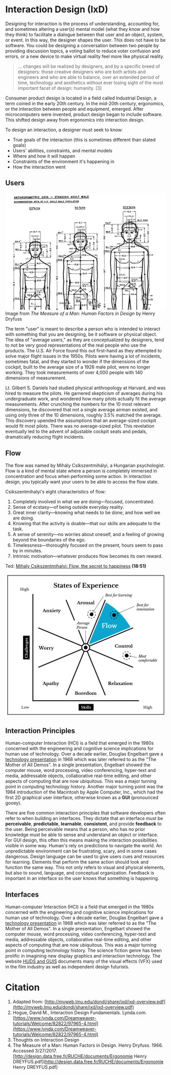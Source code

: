 # Interaction Design \(IxD\)

Designing for interaction is the process of understanding, accounting for, and sometimes altering a user\(s\) mental model \(what they know and how they think\) to facilitate a dialogue between that user and an object, system, or event. In this way, the designer shapes the user. This does not have to be software. You could be designing a conversation between two people by providing discussion topics, a voting ballot to reduce voter confusion and errors, or a new device to make virtual reality feel more like physical reality.

> ... changes will be realized by designers, and by a specific breed of designers: those creative designers who are both artists and engineers and who are able to balance, over an extended period of time, technology and aesthetics without ever losing sight of the most important facet of design: humanity. \[3\]

Consumer product design is located in a field called Industrial Design, a term coined in the early 20th century. In the mid-20th century, ergonomics, or the interaction between people and equipment, emerged. After microcomputers were invented, product design began to include software. This shifted design away from ergonomics into interaction design.

To design an interaction, a designer must seek to know:

* True goals of the interaction \(this is sometimes different than stated goals\)
* Users' abilities, constraints, and mental models
* Where and how it will happen
* Constraints of the environment it's happening in
* How the interaction went

## Users

![Image from The Measure of a Man: Human Factors in Design by Henry Dryfuss](/assets/avg-man-dreyfuss.png)Image from _The Measure of a Man: Human Factors in Design_ by Henry Dryfuss

The term "user" is meant to describe a person who is intended to interact with something that you are designing, be it software or physical object. The idea of "average users," as they are conceptualized by designers, tend to not be very good representations of the real people who use the products. The U.S. Air Force found this out first-hand as they attempted to solve major flight issues in the 1950s. Pilots were having a lot of incidents, sometimes fatal, and they started to wonder if the dimensions of the cockpit, built to the average size of a 1926 male pilot, were no longer working. They took measurements of over 4,000 people with 140 dimensions of measurement.

Lt. Gilbert S. Daniels had studied physical anthropology at Harvard, and was hired to measure the pilots. He garnered skepticism of averages during his undergraduate work, and wondered how many pilots actually fit the average measurements. After crunching the numbers for the 10 most relevant dimensions, he discovered that not a single average airman existed, and using only three of the 10 dimensions, roughly 3.5% matched the average. This discovery upended the assumptions that an average-sized cockpit would fit most pilots. There was no average-sized pilot. This revelation eventually led to the advent of adjustable cockpit seats and pedals, dramatically reducing flight incidents.

## Flow

The flow was named by Mihály Csíkszentmihályi, a Hungarian psychologist. Flow is a kind of mental state where a person is completely immersed in concentration and focus when performing some action. In interaction design, you typically want your users to be able to access the flow state.

Csikszentmihalyi's eight characteristics of flow:

1. Completely involved in what we are doing—focused, concentrated.
2. Sense of ecstasy—of being outside everyday reality.
3. Great inner clarity—knowing what needs to be done, and how well we are doing.
4. Knowing that the activity is doable—that our skills are adequate to the task.
5. A sense of serenity—no worries about oneself, and a feeling of growing beyond the boundaries of the ego.
6. Timelessness—thoroughly focused on the present, hours seem to pass by in minutes.
7. Intrinsic motivation—whatever produces flow becomes its own reward.

Ted: [Mihaly Csikszentmihalyi: Flow, the secret to happiness](https://www.ted.com/talks/mihaly_csikszentmihalyi_on_flow) **\(18:51\)**

![](/assets/states-of-experience-1200w@2x.png)

## Interaction Principles

Human-computer Interaction \(HCI\) is a field that emerged in the 1980s concerned with the engineering and cognitive science implications for human use of technology. Over a decade earlier, Douglas Engelbart gave a [technology presentation](https://www.youtube.com/watch?v=yJDv-zdhzMY) in 1968 which was later referred to as the "The Mother of All Demos". In a single presentation, Engelbart showed the computer mouse, word processing, video conferencing, hyper-text and media, addressable objects, collaborative real-time editing, and other aspects of computing that are now ubiquitous. This was a major turning point in computing technology history. Another major turning point was the 1984 introduction of the Macintosh by Apple Computer, Inc., which had the first 2D graphical user interface, otherwise known as a **GUI** \(pronounced gooey\).

There are five common interaction principles that software developers often refer to when building an interfaces. They dictate that an interface must be **perceivable**, **predictable**, **learnable**, **consistent**, and provide **feedback** to the user. Being perceivable means that a person, who has no prior knowledge must be able to sense and understand an object or interface. For GUI design, this often this means making the interaction possibilities visible in some way. Human's rely on predictions to navigate the world. An unpredictable environment can be frustrating, scary, and in some cases dangerous. Design language can be used to give users cues and resources for learning. Elements that perform the same action should look and function the same way. This not only refers to visual and physical elements, but also to sound, language, and conceptual organization. Feedback is important in an interface so the user knows that something is happening.

## Interfaces

Human-computer Interaction \(HCI\) is a field that emerged in the 1980s concerned with the engineering and cognitive science implications for human use of technology. Over a decade earlier, Douglas Engelbart gave a [technology presentation](https://www.youtube.com/watch?v=yJDv-zdhzMY) in 1968 which was later referred to as the "The Mother of All Demos". In a single presentation, Engelbart showed the computer mouse, word processing, video conferencing, hyper-text and media, addressable objects, collaborative real-time editing, and other aspects of computing that are now ubiquitous. This was a major turning point in computing technology history. The science fiction genre has been prolific in imagining new display graphics and interaction technology. The website [HUDS and GUIS](http://www.hudsandguis.com/) documents many of the visual effects \(VFX\) used in the film industry as well as independent design futurists.

# Citation

1. Adapted from: [http://myweb.lmu.edu/dondi/share/ixd/ixd-overview.pdf](http://myweb.lmu.edu/dondi/share/ixd/ixd-overview.pdf)
2. Hogue, David M., Interaction Design Fundamentals. Lynda.com. [https://www.lynda.com/Dreamweaver-tutorials/Welcome/82822/97965-4.html](https://www.lynda.com/Dreamweaver-tutorials/Welcome/82822/97965-4.html)
3. Thoughts on Interaction Design
4. The Measure of a Man: Human Factors in Design. Henry Dryfuss. 1966. Accessed 3/27/2017. [http://design.data.free.fr/RUCHE/documents/Ergonomie Henry DREYFUS.pdf](http://design.data.free.fr/RUCHE/documents/Ergonomie Henry DREYFUS.pdf)



